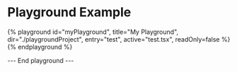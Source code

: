 # Playground Example

{% playground id="myPlayground", title="My Playground", dir="./playgroundProject", entry="test", active="test.tsx", readOnly=false %}{% endplayground %}

--- End playground ---
